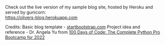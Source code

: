 Check out the live version of my sample blog site, hosted by Heroku and served by gunicorn:       
https://olivers-blog.herokuapp.com

Credits:
Basic blog template - [startbootstrap.com](https://startbootstrap.com/theme/clean-blog)
Project idea and reference - Dr. Angela Yu from [100 Days of Code: The Complete Python Pro Bootcamp for 2022](https://bit.ly/3S3ihuC)
